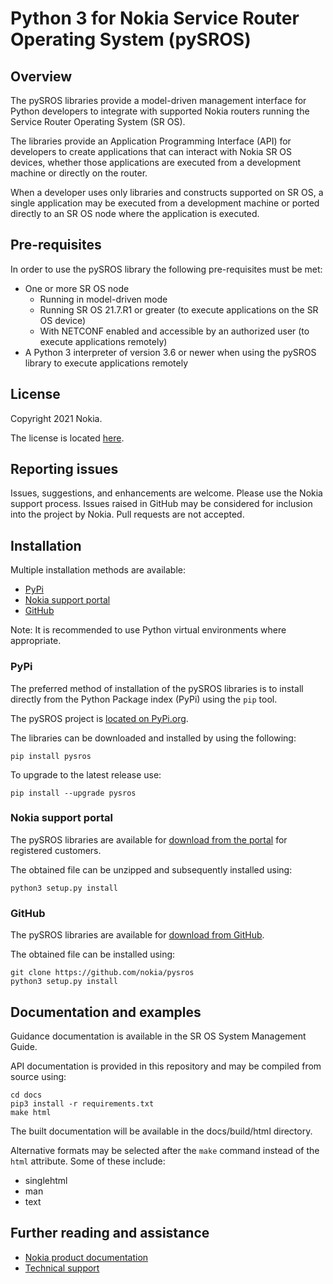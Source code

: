 # Python 3 for Nokia Service Router Operating System (pySROS) #

## Overview ##

The pySROS libraries provide a model-driven management interface for
Python developers to integrate with supported Nokia routers
running the Service Router Operating System (SR OS).

The libraries provide an Application Programming Interface (API) for developers
to create applications that can interact with Nokia SR OS devices, whether those
applications are executed from a development machine or directly on the router.

When a developer uses only libraries and constructs supported on SR OS, a
single application may be executed from a development machine or ported
directly to an SR OS node where the application is executed.

## Pre-requisites ##

In order to use the pySROS library the following pre-requisites must be met:

- One or more SR OS node
    - Running in model-driven mode
    - Running SR OS 21.7.R1 or greater (to execute applications on the SR OS device)
    - With NETCONF enabled and accessible by an authorized user (to execute applications
    remotely)
- A Python 3 interpreter of version 3.6 or newer when using the pySROS library to
  execute applications remotely

## License ##

Copyright 2021 Nokia.

The license is located [here](LICENSE.md).

## Reporting issues ##

Issues, suggestions, and enhancements are welcome.  Please use the Nokia support
process.  Issues raised in GitHub may be considered for inclusion into the project 
by Nokia.  Pull requests are not accepted.

## Installation ##

Multiple installation methods are available:

* [PyPi](#pypi)
* [Nokia support portal](#nokia-support-portal)
* [GitHub](#github)

Note: It is recommended to use Python virtual environments where appropriate.

### PyPi ###

The preferred method of installation of the pySROS libraries is to install
directly from the Python Package index (PyPi) using the ``pip`` tool.

The pySROS project is [located on PyPi.org](https://pypi.org/project/pysros).

The libraries can be downloaded and installed by using the following:

```shell
pip install pysros
```

To upgrade to the latest release use:

```shell
pip install --upgrade pysros
```

### Nokia support portal ###


The pySROS libraries are available for [download from the portal](https://customer.nokia.com/support) for registered
customers.

The obtained file can be unzipped and subsequently installed using:

```shell
python3 setup.py install
```



### GitHub ###


The pySROS libraries are available for
[download from GitHub](https://github.com/jgcumming/pysros-examples).

The obtained file can be installed using:

```shell
git clone https://github.com/nokia/pysros
python3 setup.py install
```

## Documentation and examples ##

Guidance documentation is available in the SR OS System Management Guide.

API documentation is provided in this repository and may be compiled from source
using:

```shell
cd docs
pip3 install -r requirements.txt
make html
```

The built documentation will be available in the docs/build/html directory.

Alternative formats may be selected after the ``make`` command instead of the ``html`` attribute.  Some of
these include:

- singlehtml
- man
- text


## Further reading and assistance ##

- [Nokia product documentation](https://documentation.nokia.com)
- [Technical support](https://customer.nokia.com/support/s/)

